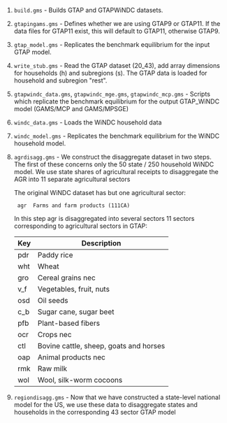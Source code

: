 

1. `build.gms` - Builds GTAP and GTAPWiNDC datasets.

2. `gtapingams.gms` - Defines whether we are using GTAP9 or GTAP11. If the data files for GTAP11 exist, this will default to GTAP11, 
otherwise GTAP9.

3. `gtap_model.gms` - Replicates the benchmark equilibrium for the input GTAP model.

4. `write_stub.gms` - Read the GTAP dataset (20_43), add array dimensions for households (h) and subregions (s). The GTAP data is loaded for household and subregion "rest".

5. `gtapwindc_data.gms`, `gtapwindc_mge.gms`, `gtapwindc_mcp.gms` - Scripts which replicate the benchmark equilibrium for the
output GTAP_WiNDC model (GAMS/MCP and GAMS/MPSGE)

6. `windc_data.gms` - Loads the WiNDC household data

7. `windc_model.gms` - Replicates the benchmark equilibrium for the WiNDC household model.

8. `agrdisagg.gms` - We construct the disaggregate dataset in two steps. The first of these concerns only the 50 state / 250 household WiNDC model. We use state shares of agricultural receipts to disaggregate the AGR into 11 separate agricultural sectors

	The original WiNDC dataset has but one agricultural sector:

		agr  Farms and farm products (111CA)

	In this step agr is disaggregated into several sectors 11
	sectors corresponding to agricultural sectors in GTAP:

	|Key|Description|
	|---|---|
	|pdr|Paddy rice|
	|wht|Wheat|
	|gro|Cereal grains nec|
	|v_f|Vegetables, fruit, nuts|
	|osd|Oil seeds|
	|c_b|Sugar cane, sugar beet|
	|pfb|Plant-based fibers|
	|ocr|Crops nec|
	|ctl|Bovine cattle, sheep, goats and horses|
	|oap|Animal products nec|
	|rmk|Raw milk|
	|wol|Wool, silk-worm cocoons|



9. `regiondisagg.gms` - Now that we have constructed a state-level national model for the US, we use these data to disaggregate states and households in the corresponding 43 sector GTAP model




